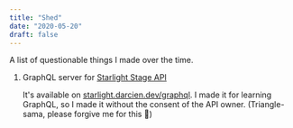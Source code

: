 ```yaml
---
title: "Shed"
date: "2020-05-20"
draft: false
---
```


A list of questionable things I made over the time.

1. GraphQL server for [Starlight Stage API](https://starlight.kirara.ca/)
   
    It's available on [starlight.darcien.dev/graphql](https://starlight.darcien.dev/graphql).
    I made it for learning GraphQL, so I made it without the consent of the API owner. 
    (Triangle-sama, please forgive me for this 🙏)
